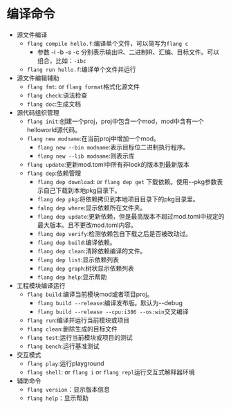 # 编译命令

+ 源文件编译
    - `flang compile hello.f`:编译单个文件，可以简写为`flang c`
        * 参数 -i -b -s -c 分别表示输出IR、二进制IR、汇编、目标文件。可以组合，比如：`-ibc`
    - `flang run hello.f`:编译单个文件并运行
+ 源文件编辑辅助
    - `flang fmt`: or `flang format`格式化源文件
    - `flang check`:语法检查
    - `flang doc`:生成文档
+ 源代码组织管理
    - `flang init`:创建一个proj，proj中包含一个mod，mod中含有一个helloworld源代码。
    - `flang new modname`:在当前proj中增加一个mod。
        * `flang new --bin modname`:表示目标位二进制执行程序。
        * `flang new --lib modname`:则表示库 
    - `flang update`:更新mod.toml中所有非lock的版本到最新版本
    - `flang dep`:依赖管理
        * `flang dep download`: or `flang dep get` 下载依赖。使用--pkg参数表示自己下载到本地pkg目录下。
        * `flang dep pkg`:将依赖拷贝到本地项目目录下的pkg目录里。
        * `falng dep where`:显示依赖所在文件夹。
        * `flang dep update`:更新依赖，但是最高版本不超过mod.toml中规定的最大版本。且不更改mod.toml内容。
        * `flang dep verify`:检测依赖包自下载之后是否被改动过。
        * `flang dep build`:编译依赖。
        * `flang dep clean`:清除依赖编译的文件。
        * `flang dep list`:显示依赖列表
        * `flang dep graph`:树状显示依赖列表
        * `flang dep help`:显示帮助
+ 工程模块编译运行
    - `flang build`:编译当前模块mod或者项目proj。
        * `flang build --release`:编译发布版。默认为--debug
        * `flang build --release --cpu:i386 --os:win`交叉编译
    - `flang run`:编译并运行当前模块或项目
    - `flang clean`:删除生成的目标文件
    - `flang test`:运行当前模块或项目的测试
    - `flang bench`:运行基准测试
+ 交互模式
    - `flang play`:运行playground
    - `flang shell`: or `flang i` or `flang repl`运行交互式解释器环境
+ 辅助命令
    - `flang version`：显示版本信息
    - `flang help`：显示帮助


 